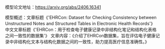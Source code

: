 模型论文地址：https://arxiv.org/abs/2406.16341

模型概述：文章标题《'EHRCon: Dataset for Checking Consistency between Unstructured Notes and Structured Tables in Electronic Health Records'》
中文文章标题《'EHRCon：用于检查电子健康记录中非结构化笔记和结构化表格之间一致性的数据集'》
文章内容：《介绍了EHRCon数据集，旨在评估电子健康记录中非结构化文本与结构化数据之间的一致性，助力提高医疗信息准确性。》
